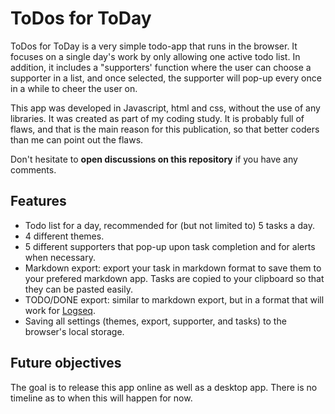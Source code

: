 # ToDos for ToDay

ToDos for ToDay is a very simple todo-app that runs in the browser. It focuses on a single day's work by only allowing one active todo list. In addition, it includes a "supporters' function where the user can choose a supporter in a list, and once selected, the supporter will pop-up every once in a while to cheer the user on.

This app was developed in Javascript, html and css, without the use of any libraries. It was created as part of my coding study. It is probably full of flaws, and that is the main reason for this publication, so that better coders than me can point out the flaws.

Don't hesitate to **open discussions on this repository** if you have any comments.

## Features

- Todo list for a day, recommended for (but not limited to) 5 tasks a day.
- 4 different themes.
- 5 different supporters that pop-up upon task completion and for alerts when necessary.
- Markdown export: export your task in markdown format to save them to your prefered markdown app. Tasks are copied to your clipboard so that they can be pasted easily.
- TODO/DONE export: similar to markdown export, but in a format that will work for [Logseq](https://logseq.com/).
- Saving all settings (themes, export, supporter, and tasks) to the browser's local storage.

## Future objectives

The goal is to release this app online as well as a desktop app. There is no timeline as to when this will happen for now.

